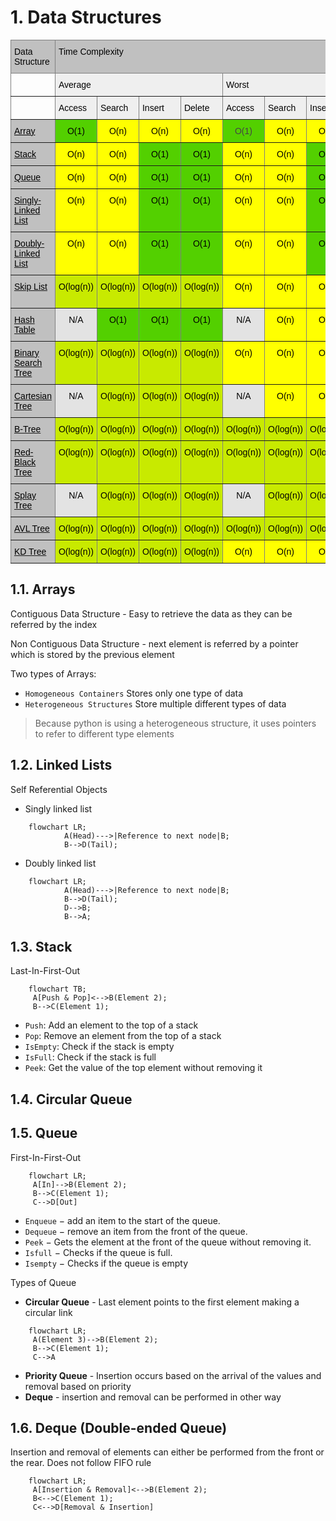 # 1. Data Structures

<style type="text/css">
.tg    {border-collapse:collapse;border-spacing:0;}
.tg td{border-color:black;border-style:solid;border-width:1px;font-family:Arial, sans-serif;font-size:14px;
    overflow:hidden;padding:10px 5px;word-break:normal;}
.tg th{border-color:black;border-style:solid;border-width:1px;font-family:Arial, sans-serif;font-size:14px;
    font-weight:normal;overflow:hidden;padding:10px 5px;word-break:normal;}
.tg .tg-q2a3{background-color:#FF0;border-color:inherit;text-align:center;vertical-align:top}
.tg .tg-hpcd{background-color:#E3E3E3;border-color:inherit;text-align:center;vertical-align:top}
.tg .tg-g3z5{background-color:#53D000;border-color:inherit;color:#444;text-align:center;vertical-align:top}
.tg .tg-2r8t{background-color:#53D000;border-color:inherit;text-align:center;vertical-align:top}
.tg .tg-3178{background-color:#EFEFEF;border-color:inherit;text-align:left;vertical-align:top}
.tg .tg-hadw{background-color:#C8EA00;border-color:inherit;text-align:center;vertical-align:top}
.tg .tg-iaeg{background-color:#C0C0C0;border-color:inherit;text-align:left;vertical-align:top}
.tg .tg-0pky{border-color:inherit;text-align:left;vertical-align:top}
.tg .tg-89x0{background-color:#C0C0C0;border-color:inherit;color:#444;text-align:left;vertical-align:top}
.tg .tg-ddvw{background-color:#FFC543;border-color:inherit;text-align:center;vertical-align:top}
</style>
<table class="tg">
<thead>
    <tr>
        <th class="tg-iaeg"><span style="color:black;font-weight:normal;background-color:#C0C0C0">Data Structure</span></th>
        <th class="tg-iaeg" colspan="8"><span style="color:black;font-weight:normal;background-color:#C0C0C0">Time Complexity</span></th>
        <th class="tg-iaeg"><span style="color:black;font-weight:normal;background-color:#C0C0C0">Space complexity</span></th>
    </tr>
</thead>
<tbody>
    <tr>
        <td class="tg-0pky"></td>
        <td class="tg-3178" colspan="4"><span style="color:black;background-color:#EFEFEF">Average</span></td>
        <td class="tg-3178" colspan="4"><span style="color:black;background-color:#EFEFEF">Worst</span></td>
        <td class="tg-3178"><span style="color:black;background-color:#EFEFEF">Worst</span></td>
    </tr>
    <tr>
        <td class="tg-0pky"></td>
        <td class="tg-3178"><span style="color:black;background-color:#EFEFEF">Access</span></td>
        <td class="tg-3178"><span style="color:black;background-color:#EFEFEF">Search</span></td>
        <td class="tg-3178"><span style="color:black;background-color:#EFEFEF">Insert</span></td>
        <td class="tg-3178"><span style="color:black;background-color:#EFEFEF">Delete</span></td>
        <td class="tg-3178"><span style="color:black;background-color:#EFEFEF">Access</span></td>
        <td class="tg-3178"><span style="color:black;background-color:#EFEFEF">Search</span></td>
        <td class="tg-3178"><span style="color:black;background-color:#EFEFEF">Insert</span></td>
        <td class="tg-3178"><span style="color:black;background-color:#EFEFEF">Delete</span></td>
        <td class="tg-0pky"></td>
    </tr>
    <tr>
        <td class="tg-89x0"><a href="http://en.wikipedia.org/wiki/Array_data_structure" style="color:black;background-color:transparent">Array</a></td>
        <td class="tg-2r8t"><span style="color:black;background-color:#53D000">O(1)</span></td>
        <td class="tg-q2a3"><span style="color:black;background-color:#FF0">O(n)</span></td>
        <td class="tg-q2a3"><span style="color:black;background-color:#FF0">O(n)</span></td>
        <td class="tg-q2a3"><span style="color:black;background-color:#FF0">O(n)</span></td>
        <td class="tg-g3z5">O(1)</td>
        <td class="tg-q2a3"><span style="color:black;background-color:#FF0">O(n)</span></td>
        <td class="tg-q2a3"><span style="color:black;background-color:#FF0">O(n)</span></td>
        <td class="tg-q2a3"><span style="color:black;background-color:#FF0">O(n)</span></td>
        <td class="tg-q2a3"><span style="color:black;background-color:#FF0">O(n)</span></td>
    </tr>
    <tr>
        <td class="tg-89x0"><a href="http://en.wikipedia.org/wiki/Stack_(abstract_data_type)"><span style="color:black;background-color:transparent">Stack</span></a></td>
        <td class="tg-q2a3"><span style="color:black;background-color:yellow">O(n)</span></td>
        <td class="tg-q2a3"><span style="color:black;background-color:yellow">O(n)</span></td>
        <td class="tg-2r8t"><span style="color:black;background-color:#53D000">O(1)</span></td>
        <td class="tg-2r8t"><span style="color:black;background-color:#53D000">O(1)</span></td>
        <td class="tg-q2a3"><span style="color:black;background-color:yellow">O(n)</span></td>
        <td class="tg-q2a3"><span style="color:black;background-color:yellow">O(n)</span></td>
        <td class="tg-2r8t"><span style="color:black;background-color:#53D000">O(1)</span></td>
        <td class="tg-2r8t"><span style="color:black;background-color:#53D000">O(1)</span></td>
        <td class="tg-q2a3"><span style="color:black;background-color:yellow">O(n)</span></td>
    </tr>
    <tr>
        <td class="tg-89x0"><a href="http://en.wikipedia.org/wiki/Queue_(abstract_data_type)"><span style="color:black;background-color:transparent">Queue</span></a></td>
        <td class="tg-q2a3"><span style="color:black;background-color:yellow">O(n)</span></td>
        <td class="tg-q2a3"><span style="color:black;background-color:yellow">O(n)</span></td>
        <td class="tg-2r8t"><span style="color:black;background-color:#53D000">O(1)</span></td>
        <td class="tg-2r8t"><span style="color:black;background-color:#53D000">O(1)</span></td>
        <td class="tg-q2a3"><span style="color:black;background-color:yellow">O(n)</span></td>
        <td class="tg-q2a3"><span style="color:black;background-color:yellow">O(n)</span></td>
        <td class="tg-2r8t"><span style="color:black;background-color:#53D000">O(1)</span></td>
        <td class="tg-2r8t"><span style="color:black;background-color:#53D000">O(1)</span></td>
        <td class="tg-q2a3"><span style="color:black;background-color:yellow">O(n)</span></td>
    </tr>
    <tr>
        <td class="tg-89x0"><a href="http://en.wikipedia.org/wiki/Singly_linked_list#Singly_linked_lists"><span style="color:black;background-color:transparent">Singly-Linked List</span></a></td>
        <td class="tg-q2a3"><span style="color:black;background-color:yellow">O(n)</span></td>
        <td class="tg-q2a3"><span style="color:black;background-color:yellow">O(n)</span></td>
        <td class="tg-2r8t"><span style="color:black;background-color:#53D000">O(1)</span></td>
        <td class="tg-2r8t"><span style="color:black;background-color:#53D000">O(1)</span></td>
        <td class="tg-q2a3"><span style="color:black;background-color:yellow">O(n)</span></td>
        <td class="tg-q2a3"><span style="color:black;background-color:yellow">O(n)</span></td>
        <td class="tg-2r8t"><span style="color:black;background-color:#53D000">O(1)</span></td>
        <td class="tg-2r8t"><span style="color:black;background-color:#53D000">O(1)</span></td>
        <td class="tg-q2a3"><span style="color:black;background-color:yellow">O(n)</span></td>
    </tr>
    <tr>
        <td class="tg-89x0"><a href="http://en.wikipedia.org/wiki/Doubly_linked_list"><span style="color:black;background-color:transparent">Doubly-Linked List</span></a></td>
        <td class="tg-q2a3"><span style="color:black;background-color:yellow">O(n)</span></td>
        <td class="tg-q2a3"><span style="color:black;background-color:yellow">O(n)</span></td>
        <td class="tg-2r8t"><span style="color:black;background-color:#53D000">O(1)</span></td>
        <td class="tg-2r8t"><span style="color:black;background-color:#53D000">O(1)</span></td>
        <td class="tg-q2a3"><span style="color:black;background-color:yellow">O(n)</span></td>
        <td class="tg-q2a3"><span style="color:black;background-color:yellow">O(n)</span></td>
        <td class="tg-2r8t"><span style="color:black;background-color:#53D000">O(1)</span></td>
        <td class="tg-2r8t"><span style="color:black;background-color:#53D000">O(1)</span></td>
        <td class="tg-q2a3"><span style="color:black;background-color:yellow">O(n)</span></td>
    </tr>
    <tr>
        <td class="tg-89x0"><a href="http://en.wikipedia.org/wiki/Skip_list"><span style="color:black;background-color:transparent">Skip List</span></a></td>
        <td class="tg-hadw"><span style="color:black;background-color:#C8EA00">O(log(n))</span></td>
        <td class="tg-hadw"><span style="color:black;background-color:#C8EA00">O(log(n))</span></td>
        <td class="tg-hadw"><span style="color:black;background-color:#C8EA00">O(log(n))</span></td>
        <td class="tg-hadw"><span style="color:black;background-color:#C8EA00">O(log(n))</span></td>
        <td class="tg-q2a3"><span style="color:black;background-color:yellow">O(n)</span></td>
        <td class="tg-q2a3"><span style="color:black;background-color:yellow">O(n)</span></td>
        <td class="tg-q2a3"><span style="color:black;background-color:yellow">O(n)</span></td>
        <td class="tg-q2a3"><span style="color:black;background-color:yellow">O(n)</span></td>
        <td class="tg-ddvw"><span style="color:black;background-color:#FFC543">O(n log(n))</span></td>
    </tr>
    <tr>
        <td class="tg-89x0"><a href="http://en.wikipedia.org/wiki/Hash_table"><span style="color:black;background-color:transparent">Hash Table</span></a></td>
        <td class="tg-hpcd"><span style="color:black;background-color:#E3E3E3">N/A</span></td>
        <td class="tg-2r8t"><span style="color:black;background-color:#53D000">O(1)</span></td>
        <td class="tg-2r8t"><span style="color:black;background-color:#53D000">O(1)</span></td>
        <td class="tg-2r8t"><span style="color:black;background-color:#53D000">O(1)</span></td>
        <td class="tg-hpcd"><span style="color:black;background-color:#E3E3E3">N/A</span></td>
        <td class="tg-q2a3"><span style="color:black;background-color:yellow">O(n)</span></td>
        <td class="tg-q2a3"><span style="color:black;background-color:yellow">O(n)</span></td>
        <td class="tg-q2a3"><span style="color:black;background-color:yellow">O(n)</span></td>
        <td class="tg-q2a3"><span style="color:black;background-color:yellow">O(n)</span></td>
    </tr>
    <tr>
        <td class="tg-89x0"><a href="http://en.wikipedia.org/wiki/Binary_search_tree"><span style="color:black;background-color:transparent">Binary Search Tree</span></a></td>
        <td class="tg-hadw"><span style="color:black;background-color:#C8EA00">O(log(n))</span></td>
        <td class="tg-hadw"><span style="color:black;background-color:#C8EA00">O(log(n))</span></td>
        <td class="tg-hadw"><span style="color:black;background-color:#C8EA00">O(log(n))</span></td>
        <td class="tg-hadw"><span style="color:black;background-color:#C8EA00">O(log(n))</span></td>
        <td class="tg-q2a3"><span style="color:black;background-color:yellow">O(n)</span></td>
        <td class="tg-q2a3"><span style="color:black;background-color:yellow">O(n)</span></td>
        <td class="tg-q2a3"><span style="color:black;background-color:yellow">O(n)</span></td>
        <td class="tg-q2a3"><span style="color:black;background-color:yellow">O(n)</span></td>
        <td class="tg-q2a3"><span style="color:black;background-color:yellow">O(n)</span></td>
    </tr>
    <tr>
        <td class="tg-89x0"><a href="https://en.wikipedia.org/wiki/Cartesian_tree"><span style="color:black;background-color:transparent">Cartesian Tree</span></a></td>
        <td class="tg-hpcd"><span style="color:black;background-color:#E3E3E3">N/A</span></td>
        <td class="tg-hadw"><span style="color:black;background-color:#C8EA00">O(log(n))</span></td>
        <td class="tg-hadw"><span style="color:black;background-color:#C8EA00">O(log(n))</span></td>
        <td class="tg-hadw"><span style="color:black;background-color:#C8EA00">O(log(n))</span></td>
        <td class="tg-hpcd"><span style="color:black;background-color:#E3E3E3">N/A</span></td>
        <td class="tg-q2a3"><span style="color:black;background-color:yellow">O(n)</span></td>
        <td class="tg-q2a3"><span style="color:black;background-color:yellow">O(n)</span></td>
        <td class="tg-q2a3"><span style="color:black;background-color:yellow">O(n)</span></td>
        <td class="tg-q2a3"><span style="color:black;background-color:yellow">O(n)</span></td>
    </tr>
    <tr>
        <td class="tg-89x0"><a href="http://en.wikipedia.org/wiki/B_tree"><span style="color:black;background-color:transparent">B-Tree</span></a></td>
        <td class="tg-hadw"><span style="color:black;background-color:#C8EA00">O(log(n))</span></td>
        <td class="tg-hadw"><span style="color:black;background-color:#C8EA00">O(log(n))</span></td>
        <td class="tg-hadw"><span style="color:black;background-color:#C8EA00">O(log(n))</span></td>
        <td class="tg-hadw"><span style="color:black;background-color:#C8EA00">O(log(n))</span></td>
        <td class="tg-hadw"><span style="color:black;background-color:#C8EA00">O(log(n))</span></td>
        <td class="tg-hadw"><span style="color:black;background-color:#C8EA00">O(log(n))</span></td>
        <td class="tg-hadw"><span style="color:black;background-color:#C8EA00">O(log(n))</span></td>
        <td class="tg-hadw"><span style="color:black;background-color:#C8EA00">O(log(n))</span></td>
        <td class="tg-q2a3"><span style="color:black;background-color:yellow">O(n)</span></td>
    </tr>
    <tr>
        <td class="tg-89x0"><a href="http://en.wikipedia.org/wiki/Red-black_tree"><span style="color:black;background-color:transparent">Red-Black Tree</span></a></td>
        <td class="tg-hadw"><span style="color:black;background-color:#C8EA00">O(log(n))</span></td>
        <td class="tg-hadw"><span style="color:black;background-color:#C8EA00">O(log(n))</span></td>
        <td class="tg-hadw"><span style="color:black;background-color:#C8EA00">O(log(n))</span></td>
        <td class="tg-hadw"><span style="color:black;background-color:#C8EA00">O(log(n))</span></td>
        <td class="tg-hadw"><span style="color:black;background-color:#C8EA00">O(log(n))</span></td>
        <td class="tg-hadw"><span style="color:black;background-color:#C8EA00">O(log(n))</span></td>
        <td class="tg-hadw"><span style="color:black;background-color:#C8EA00">O(log(n))</span></td>
        <td class="tg-hadw"><span style="color:black;background-color:#C8EA00">O(log(n))</span></td>
        <td class="tg-q2a3"><span style="color:black;background-color:yellow">O(n)</span></td>
    </tr>
    <tr>
        <td class="tg-89x0"><a href="https://en.wikipedia.org/wiki/Splay_tree"><span style="color:black;background-color:transparent">Splay Tree</span></a></td>
        <td class="tg-hpcd"><span style="color:black;background-color:#E3E3E3">N/A</span></td>
        <td class="tg-hadw"><span style="color:black;background-color:#C8EA00">O(log(n))</span></td>
        <td class="tg-hadw"><span style="color:black;background-color:#C8EA00">O(log(n))</span></td>
        <td class="tg-hadw"><span style="color:black;background-color:#C8EA00">O(log(n))</span></td>
        <td class="tg-hpcd"><span style="color:black;background-color:#E3E3E3">N/A</span></td>
        <td class="tg-hadw"><span style="color:black;background-color:#C8EA00">O(log(n))</span></td>
        <td class="tg-hadw"><span style="color:black;background-color:#C8EA00">O(log(n))</span></td>
        <td class="tg-hadw"><span style="color:black;background-color:#C8EA00">O(log(n))</span></td>
        <td class="tg-q2a3"><span style="color:black;background-color:yellow">O(n)</span></td>
    </tr>
    <tr>
        <td class="tg-89x0"><a href="http://en.wikipedia.org/wiki/AVL_tree"><span style="color:black;background-color:transparent">AVL Tree</span></a></td>
        <td class="tg-hadw"><span style="color:black;background-color:#C8EA00">O(log(n))</span></td>
        <td class="tg-hadw"><span style="color:black;background-color:#C8EA00">O(log(n))</span></td>
        <td class="tg-hadw"><span style="color:black;background-color:#C8EA00">O(log(n))</span></td>
        <td class="tg-hadw"><span style="color:black;background-color:#C8EA00">O(log(n))</span></td>
        <td class="tg-hadw"><span style="color:black;background-color:#C8EA00">O(log(n))</span></td>
        <td class="tg-hadw"><span style="color:black;background-color:#C8EA00">O(log(n))</span></td>
        <td class="tg-hadw"><span style="color:black;background-color:#C8EA00">O(log(n))</span></td>
        <td class="tg-hadw"><span style="color:black;background-color:#C8EA00">O(log(n))</span></td>
        <td class="tg-q2a3"><span style="color:black;background-color:yellow">O(n)</span></td>
    </tr>
    <tr>
        <td class="tg-89x0"><a href="http://en.wikipedia.org/wiki/K-d_tree"><span style="color:black;background-color:transparent">KD Tree</span></a></td>
        <td class="tg-hadw"><span style="color:black;background-color:#C8EA00">O(log(n))</span></td>
        <td class="tg-hadw"><span style="color:black;background-color:#C8EA00">O(log(n))</span></td>
        <td class="tg-hadw"><span style="color:black;background-color:#C8EA00">O(log(n))</span></td>
        <td class="tg-hadw"><span style="color:black;background-color:#C8EA00">O(log(n))</span></td>
        <td class="tg-q2a3"><span style="color:black;background-color:yellow">O(n)</span></td>
        <td class="tg-q2a3"><span style="color:black;background-color:yellow">O(n)</span></td>
        <td class="tg-q2a3"><span style="color:black;background-color:yellow">O(n)</span></td>
        <td class="tg-q2a3"><span style="color:black;background-color:yellow">O(n)</span></td>
        <td class="tg-q2a3"><span style="color:black;background-color:yellow">O(n)</span></td>
    </tr>
</tbody>
</table>
<!-- Can by modified with https://www.tablesgenerator.com/html_tables# -->

## 1.1. Arrays

Contiguous Data Structure - Easy to retrieve the data as they can be referred by the index

Non Contiguous Data Structure - next element is referred by a pointer which is stored by the previous element

Two types of Arrays:

-   `Homogeneous Containers` Stores only one type of data
-   `Heterogeneous Structures` Store multiple different types of data

> Because python is using a heterogeneous structure, it uses pointers to refer to different type elements

## 1.2. Linked Lists

Self Referential Objects

-   Singly linked list

```mermaid
    flowchart LR;
            A(Head)--->|Reference to next node|B;
            B-->D(Tail);
```

-   Doubly linked list

```mermaid
    flowchart LR;
            A(Head)--->|Reference to next node|B;
            B-->D(Tail);
            D-->B;
            B-->A;
```

## 1.3. Stack

Last-In-First-Out

```mermaid
    flowchart TB;
     A[Push & Pop]<-->B(Element 2);
     B-->C(Element 1);
```

-   `Push`: Add an element to the top of a stack
-   `Pop`: Remove an element from the top of a stack
-   `IsEmpty`: Check if the stack is empty
-   `IsFull`: Check if the stack is full
-   `Peek`: Get the value of the top element without removing it

## 1.4. Circular Queue

## 1.5. Queue

First-In-First-Out

```mermaid
    flowchart LR;
     A[In]-->B(Element 2);
     B-->C(Element 1);
     C-->D[Out]
```

-   `Enqueue` − add an item to the start of the queue.
-   `Dequeue` − remove an item from the front of the queue.
-   `Peek` − Gets the element at the front of the queue without removing it.
-   `Isfull` − Checks if the queue is full.
-   `Isempty` − Checks if the queue is empty

Types of Queue

-   **Circular Queue** - Last element points to the first element making a circular link

```mermaid
    flowchart LR;
     A(Element 3)-->B(Element 2);
     B-->C(Element 1);
     C-->A
```

-   **Priority Queue** - Insertion occurs based on the arrival of the values and removal based on priority
-   **Deque** - insertion and removal can be performed in other way

## 1.6. Deque (Double-ended Queue)

Insertion and removal of elements can either be performed from the front or the rear. Does not follow FIFO rule

```mermaid
    flowchart LR;
     A[Insertion & Removal]<-->B(Element 2);
     B<-->C(Element 1);
     C<-->D[Removal & Insertion]
```
